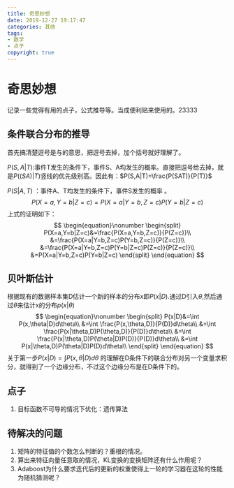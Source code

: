 ```yaml
---
title: 奇思妙想
date: 2019-12-27 19:17:47
categories: 其他
tags:
- 数学
- 点子
copyright: true
---
```


# 奇思妙想

记录一些觉得有用的点子，公式推导等。当成便利贴来使用的。23333

<!--more-->

## 条件联合分布的推导

首先搞清楚逗号是与的意思，把逗号去掉，加个括号就好理解了。

$P(S,A|T)$:事件T发生的条件下，事件S、A均发生的概率。直接把逗号给去掉，就是$P((SA)|T)$竖线的优先级别高。因此有：$P(S,A|T)=\frac{P(SAT)}{P(T)}$

$P(S|A,T)$ ：事件A、T均发生的条件下，事件S发生的概率 。
$$
P(X=a,Y=b|Z=c)=P(X=a|Y=b,Z=c)P(Y=b|Z=c)
$$
上式的证明如下：
$$
\begin{equation}\nonumber
\begin{split}
P(X=a,Y=b|Z=c)&=\frac{P(X=a,Y=b,Z=c)}{P(Z=c)}\\
&=\frac{P(X=a|Y=b,Z=c)P(Y=b,Z=c)}{P(Z=c)}\\
&=\frac{P(X=a|Y=b,Z=c)P(Y=b|Z=c)P(Z=c)}{P(Z=c)}\\
&=P(X=a|Y=b,Z=c)P(Y=b|Z=c)
\end{split} 
\end{equation}
$$

## 贝叶斯估计

根据现有的数据样本集D估计一个新的样本的分布$x$即$P(x|D)$.通过D引入$\theta$,然后通过$\theta$来估计x的分布$p(x|\theta)$
$$
\begin{equation}\nonumber
\begin{split}
P(x|D)&=\int P(x,\theta|D)d\theta\\
&=\int \frac{P(x,\theta,D)}{P(D)}d\theta\\
&=\int \frac{P(x|\theta,D)P(\theta,D)}{P(D)}d\theta\\
&=\int \frac{P(x|\theta,D)P(\theta|D)P(D)}{P(D)}d\theta\\
&=\int P(x|\theta,D)P(\theta|D)P(D)d\theta\\
\end{split} 
\end{equation}
$$
关于第一步$P(x|D)=\int P(x,\theta|D)d\theta$ 的理解在D条件下的联合分布对另一个变量求积分，就得到了一个边缘分布，不过这个边缘分布是在D条件下的。

## 点子

1. 目标函数不可导的情况下优化：遗传算法

## 待解决的问题

1. 矩阵的特征值的个数怎么判断的？重根的情况。
2. 算出来特征向量任意取的情况，KL变换的变换矩阵还有什么作用呢？
3. Adaboost为什么要求迭代后的更新的权重使得上一轮的学习器在这轮的性能为随机猜测呢？